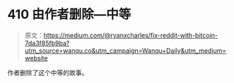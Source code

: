 # 410 由作者删除—中等

> 原文：<https://medium.com/@ryanxcharles/fix-reddit-with-bitcoin-7da3f85fb9ba?utm_source=wanqu.co&utm_campaign=Wanqu+Daily&utm_medium=website>

作者删除了这个中等的故事。